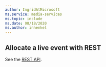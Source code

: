 ```yaml
---
author: IngridAtMicrosoft
ms.service: media-services 
ms.topic: include
ms.date: 08/18/2020
ms.author: inhenkel
---
```


## Allocate a live event with REST

See the [REST API](/rest/api/media/live-events/allocate).
